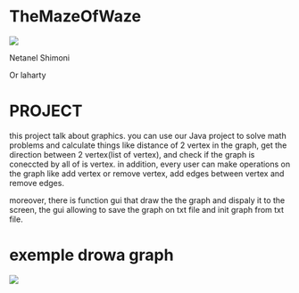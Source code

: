 # TheMazeOfWaze
![](https://infocurse.com/wp-content/uploads/2015/12/Waze.jpg)

Netanel Shimoni

Or laharty
# PROJECT
this project talk about graphics.
you can use our Java project to solve math problems and calculate things like  distance of 2 vertex in the graph, get the direction between 2 vertex(list of vertex), and check if the graph is coneccted by all of is vertex.
in addition, every user can make operations on the graph like add vertex or remove vertex, add edges between vertex and remove edges.

moreover, there is function gui that draw the the graph and dispaly it to the screen, the gui allowing to save the graph on txt file and init graph from txt file.

# exemple drowa graph


![](https://framapic.org/nT3KJdSb06bL/vKeEgkOuFCbw.jpeg)

